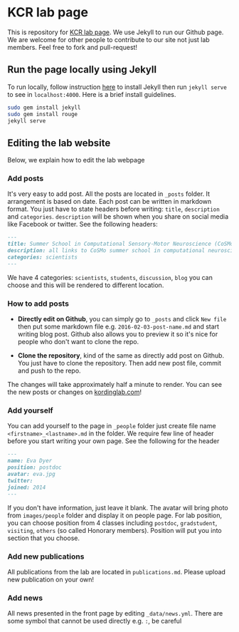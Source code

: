 # KCR lab page

This is repository for [KCR lab page](http://kcr-lab.github.io/). We use Jekyll to run our Github page. We are welcome for other people to contribute to our site not just lab members. Feel free to fork and pull-request!

## Run the page locally using Jekyll

To run locally, follow instruction [here](https://jekyllrb.com/) to install Jekyll then run `jekyll serve` to see in `localhost:4000`. Here is a brief install guidelines.

```bash
sudo gem install jekyll
sudo gem install rouge
jekyll serve
```

## Editing the lab website

Below, we explain how to edit the lab webpage

### Add posts

It's very easy to add post. All the posts are located in `_posts` folder. It arrangement is based on
date. Each post can be written in markdown format. You just have to state headers before writing: `title`, `description` and `categories`. `description` will be shown when you share on social media like Facebook or twitter. See the following headers:

``` markdown
---
title: Summer School in Computational Sensory-Motor Neuroscience (CoSMo)
description: all links to CoSMo summer school in computational neuroscience materials
categories: scientists
---
```

We have 4 categories: `scientists`, `students`, `discussion`, `blog` you can choose and this will be rendered to different location.

### How to add posts

- **Directly edit on Github**, you can simply go to `_posts` and click `New file` then put some markdown file e.g. `2016-02-03-post-name.md` and start writing blog post. Github also allows you to preview it so it's nice for people who don't want to clone the repo. 

- **Clone the repository**, kind of the same as directly add post on Github. You just have to clone the repository. Then add new post file, commit and push to the repo.

The changes will take approximately half a minute to render. You can see the new posts or changes on [kordinglab.com](http://kordinglab.github.io/)!

### Add yourself

You can add yourself to the page in `_people` folder just create file name `<firstname>_<lastname>.md` in the folder. We require few line of header before you start writing your own page. See the following for the header

``` markdown
---
name: Eva Dyer
position: postdoc
avatar: eva.jpg
twitter:
joined: 2014
---
```

If you don't have information, just leave it blank. The avatar will bring photo from `images/people` folder and display it on people page. 
For lab position, you can choose position from 4 classes including `postdoc`, `gradstudent`, `visiting`, `others` (so called Honorary members). Position will put you into section that you choose.

### Add new publications

All publications from the lab are located in `publications.md`. Please upload new publication on your own!

### Add news

All news presented in the front page by editing `_data/news.yml`. There are some symbol that cannot be used directly e.g. `:`, be careful

